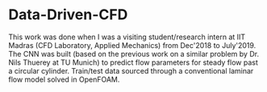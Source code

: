 # Data-Driven-CFD
This work was done when I was a visiting student/research intern at IIT Madras (CFD Laboratory, Applied Mechanics) from Dec'2018 to July'2019.
The CNN was built (based on the previous work on a similar problem by Dr. Nils Thuerey at TU Munich) to predict flow parameters for steady flow past a circular cylinder.
Train/test data sourced through a conventional laminar flow model solved in OpenFOAM.
